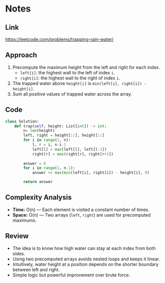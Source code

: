 # Notes

## Link
https://leetcode.com/problems/trapping-rain-water/

## Approach
1. Precompute the maximum height from the left and right for each index.  
   - `left[i]`: the highest wall to the left of index `i`.  
   - `right[i]`: the highest wall to the right of index `i`.  
2. The trapped water above `height[i]` is `min(left[i], right[i]) - height[i]`.  
3. Sum all positive values of trapped water across the array.

## Code
``` python
class Solution:
    def trap(self, height: List[int]) -> int:
        n= len(height)
        left, right = height[::], height[::]
        for i in range(1, n):
            l, r = i, n-i-1
            left[l] = max(left[l], left[l-1])
            right[r] = max(right[r], right[r+1])
    
        answer = 0
        for i in range(1, n-1):
            answer += max(min(left[i], right[i]) - height[i], 0)

        return answer
```

## Complexity Analysis
- **Time:** O(n) — Each element is visited a constant number of times.  
- **Space:** O(n) — Two arrays (`left`, `right`) are used for precomputed maximums.

## Review
- The idea is to know how high water can stay at each index from both sides.  
- Using two precomputed arrays avoids nested loops and keeps it linear.  
- Intuitively, water height at a position depends on the shorter boundary between left and right.  
- Simple logic but powerful improvement over brute force.
